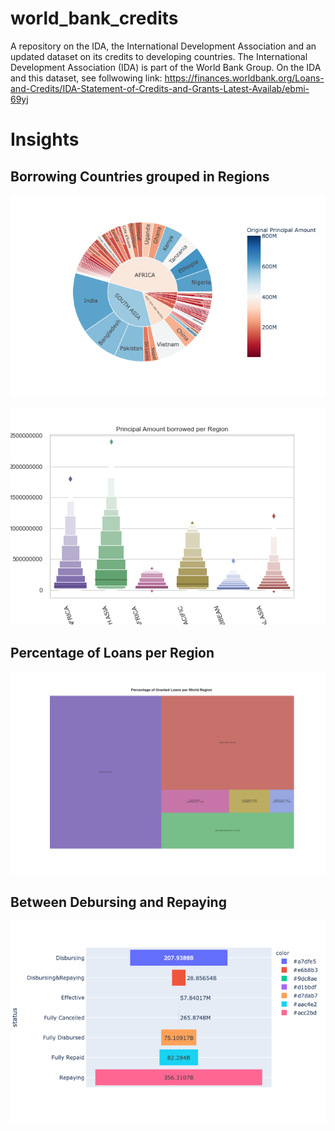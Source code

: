 # world_bank_credits
A repository on the IDA, the International Development Association and an updated dataset on its credits to developing countries.
The International Development Association (IDA) is part of the World Bank Group. On the IDA and this dataset, see follwowing link:
https://finances.worldbank.org/Loans-and-Credits/IDA-Statement-of-Credits-and-Grants-Latest-Availab/ebmi-69yj

# Insights 


## Borrowing Countries grouped in Regions 

![alt text](https://github.com/wzoungrana/world_bank_credits/blob/master/Plots/Borrowers_grouped.png)

![alt text](https://github.com/wzoungrana/world_bank_credits/blob/master/Plots/Principal%20Amount%20borrowed%20per%20Region.png)

## Percentage of  Loans per Region

![alt text](https://github.com/wzoungrana/world_bank_credits/blob/master/Plots/Total%20Loan%20per%20Region.png)

## Between Debursing and Repaying 

![alt text](https://github.com/wzoungrana/world_bank_credits/blob/master/Plots/credit%20status.png)
